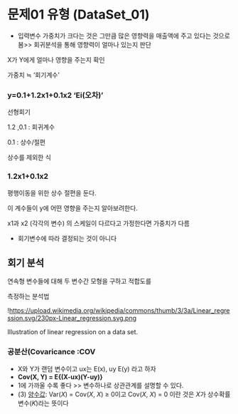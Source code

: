 # 

# 문제01 유형 (DataSet_01)

- 입력변수 가중치가 크다는 것은 그만큼 많은 영향력을 매출액에 주고 있다는 것으로 봄>> 회귀분석을 통해 영향력이  얼마나 있는지 판단

X가 Y에게 얼마나 영향을 주는지 확인

가중치 ≒ ‘회기계수’

### y=0.1+1.2x1+0.1x2 ‘Ei(오차)’

선형회기

1.2 ,0.1  : 회귀계수

0.1 : 상수/절편 

상수를 제외한 식

### 1.2x1+0.1x2

평행이동을 위한 상수 절편을 둔다.

이 계수들이 y에 어떤 영향을 주는지 알아보려한다.

x1과 x2 (각각의 변수) 의 스케일이 다르다고 가정한다면 가중치가 다름

- 회기변수에 따라 결정되는 것이 아니다

 

## 회기 분석

연속형 변수들에 대해 두 변수간 모형을 구하고 적합도를 

측정하는 분석법

!https://upload.wikimedia.org/wikipedia/commons/thumb/3/3a/Linear_regression.svg/230px-Linear_regression.svg.png

Illustration of linear regression on a data set.

### 공분산(Covaricance :COV

- X와 Y가 랜덤 변수이고 ux는 E(x), uy E(y) 라고 하자
- **Cov(X, Y) = E{(X-ux)(Y-uy)}**
- 1에 가까울 수록 좋다 >> 변수하나로 상관관계를 설명할 수 있다.
- (3) [양수값](https://ko.wikipedia.org/w/index.php?title=Definite_bilinear_form&action=edit&redlink=1): Var(*X*) = Cov(*X*, *X*) ≥ 0이고 Cov(*X*, *X*) = 0 이란 것은 *X*가 상수확률변수(*K*)라는 뜻이다
